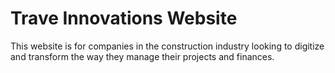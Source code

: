 # Trave Innovations Website

This website is for companies in the construction industry looking to digitize and transform the way they manage their projects and finances.